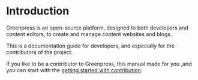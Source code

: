 # Introduction

Greenpress is an open-source platform, designed to both developers and content editors, to create and manage content websites and blogs.

This is a documentation guide for developers, and especially for the contributors of the project.

If you like to be a contributor to Greenpress, this manual made for you ,and you can start with the [getting started with contribution](contribute/getting-started.md).
